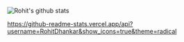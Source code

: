 ![Rohit's github stats](https://github-readme-stats.vercel.app/api?username=RohitDhankar&show_icons=true&theme=radical)

https://github-readme-stats.vercel.app/api?username=RohitDhankar&show_icons=true&theme=radical



<!--
**RohitDhankar/RohitDhankar** is a ✨ _special_ ✨ repository because its `README.md` (this file) appears on your GitHub profile.

Here are some ideas to get you started:

- 🔭 I’m currently working on ...
- 🌱 I’m currently learning ...
- 👯 I’m looking to collaborate on ...
- 🤔 I’m looking for help with ...
- 💬 Ask me about ...
- 📫 How to reach me: ...
- 😄 Pronouns: ...
- ⚡ Fun fact: ...
-->
